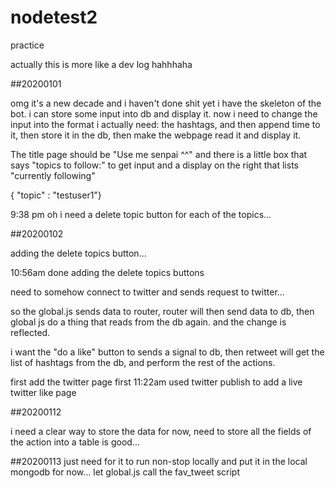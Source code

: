 # nodetest2
practice

actually this is more like a dev log hahhhaha

##20200101 

omg it's a new decade and i haven't done shit yet
i have the skeleton of the bot. i can store some input into db and display it.
now i need to change the input into the format i actually need: the hashtags, and then append time to it, 
then store it in the db, then make the webpage read it and display it.

The title page should be "Use me senpai ^^"
and there is a little box that says "topics to follow:" to get input
and a display on the right that lists "currently following"

{ "topic" : "testuser1"}


9:38 pm
oh i need a delete topic button for each of the topics...

##20200102

adding the delete topics button...

10:56am done adding the delete topics buttons

need to somehow connect to twitter and sends request to twitter...

so the global.js sends data to router, router will then send data to db, then global js do a thing that reads from the db again. and the change is reflected.

i want the "do a like" button to sends a signal to db, then retweet will get the list of hashtags from the db, and perform the rest of the actions. 

first add the twitter page first 
11:22am used twitter publish to add a live twitter like page

##20200112

i need a clear way to store the data
for now, need to store all the fields of the action into a table is good...

##20200113
just need for it to run non-stop locally and put it in the local mongodb for now...
let global.js call the fav_tweet script
